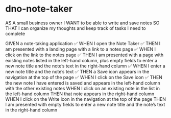 # dno-note-taker

AS A small business owner
I WANT to be able to write and save notes
SO THAT I can organize my thoughts and keep track of tasks I need to complete

GIVEN a note-taking application
✅ WHEN I open the Note Taker
✅ THEN I am presented with a landing page with a link to a notes page
✅ WHEN I click on the link to the notes page
✅ THEN I am presented with a page with existing notes listed in the left-hand column, plus empty fields to enter a new note title and the note’s text in the right-hand column
✅ WHEN I enter a new note title and the note’s text
✅ THEN a Save icon appears in the navigation at the top of the page
✅ WHEN I click on the Save icon
✅ THEN the new note I have entered is saved and appears in the left-hand column with the other existing notes
WHEN I click on an existing note in the list in the left-hand column
THEN that note appears in the right-hand column
WHEN I click on the Write icon in the navigation at the top of the page
THEN I am presented with empty fields to enter a new note title and the note’s text in the right-hand column

